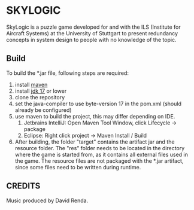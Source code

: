 # SKYLOGIC
SkyLogic is a puzzle game developed for and with the ILS (Institute for Aircraft Systems) at the University of Stuttgart
to present redundancy concepts in system design to people with no knowledge of 
the topic.

## Build
To build the *.jar file, following steps are required:

1. install [maven](https://maven.apache.org/download.cgi)
2. install [jdk 17](https://www.oracle.com/java/technologies/javase/jdk17-archive-downloads.html) or lower
3. clone the repository
4. set the java-compiler to use byte-version 17 in the pom.xml (should already be configured)
5. use maven to build the project, this may differ depending on IDE.
   1. Jetbrains IntelliJ: Open Maven Tool Window, click Lifecycle -> package
   2. Eclipse: Right click project -> Maven Install / Build
6. After building, the folder "target" contains the artifact jar and the resource folder.
   The "res" folder needs to be located in the directory where the game is started from, as
   it contains all external files used in the game. The resource files are not packaged
   with the *.jar artifact, since some files need to be written during runtime.

## CREDITS
Music produced by David Renda.